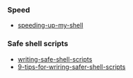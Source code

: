 ### Speed
- [speeding-up-my-shell](https://callmemaru.com/posts/speeding-up-my-shell/)
### Safe shell scripts
- [writing-safe-shell-scripts](https://sipb.mit.edu/doc/safe-shell/)
- [9-tips-for-wriring-safer-shell-scripts](https://belief-driven-design.com/9-tips-safer-shell-scripts-5b8d6afd618/)
